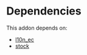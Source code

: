 # Dependencies

This addon depends on:

- [l10n_ec](https://github.com/bringout/oca-ocb-l10n_americas/tree/718fe1d61c7c6b442489c1c1710688d9e61b3c9c/odoo-bringout-oca-ocb-l10n_ec)
- [stock](https://github.com/bringout/oca-ocb-warehouse/tree/9281cf64e8c89d4224a778a2e3c7eefc255a1add/odoo-bringout-oca-ocb-stock)
